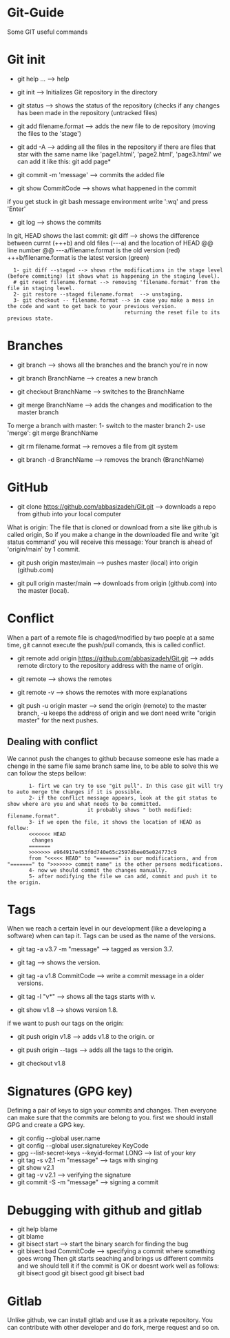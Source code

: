 # Git-Guide
Some GIT useful commands

# Git init
- git help ... --> help
- git init   --> Initializes Git repository in the directory

- git status  --> shows the status of the repository (checks if any changes has been made in the repository (untracked files)

- git add filename.format  --> adds the new file to de repository (moving the files to the 'stage')
- git add -A  --> adding all the files in the repository 
if there are files that star with the same name like 'page1.html', 'page2.html', 'page3.html'
we can add it like this: git add page*

- git commit -m 'message' --> commits the added file
- git show CommitCode  --> shows what happened in the commit
 
if you get stuck in git bash message environment write ':wq' and press 'Enter'

- git log  --> shows the commits 

In git, HEAD shows the last commit:
      git diff --> shows the difference between currnt (+++b) and old files (---a) and the location of HEAD 
                   @@ line number @@
                   ---a/filename.format is the old version (red)
                   +++b/filename.format is the latest version (green)
      
      1- git diff --staged --> shows rthe modifications in the stage level (before commiting) (it shows what is happening in the staging level).
      # git reset filename.format --> removing 'filename.format' from the file in staging level.
      2- git restore --staged filename.format  --> unstaging.
      3- git checkout -- filename.format --> in case you make a mess in the code and want to get back to your previous version.
                                          returning the reset file to its previous state.
 
# Branches 
- git branch --> shows all the branches and the branch you're in now

- git branch BranchName  --> creates a new branch

- git checkout BranchName --> switches to the BranchName

- git merge BranchName  --> adds the changes and modification to the master branch

To merge a branch with master:
      1- switch to the master branch
      2- use 'merge':  git merge BranchName
      
- git rm filename.format  --> removes a file from git system

- git branch -d BranchName  --> removes the branch (BranchName) 


# GitHub
- git clone https://github.com/abbasizadeh/Git.git  --> downloads a repo from github into your local computer

What is origin: The file that is cloned or download from a site like github is called origin,
        So if you make a change in the downloaded file and write 'git status command' you will receive 
        this message: Your branch is ahead of 'origin/main' by 1 commit.
 
- git push origin master/main  --> pushes master (local) into origin (github.com)

- git pull origin master/main  --> downloads from origin (github.com) into the master (local).

# Conflict 
When a part of a remote file is chaged/modified by two poeple at a same time, git cannot execute the push/pull comands, this is called conflict.

- git remote add origin https://github.com/abbasizadeh/Git.git  --> adds remote dirctory to the repository address with the name of origin.

- git remote  --> shows the remotes
- git remote -v  --> shows the remotes with more explanations 
- git push -u origin master  --> send the origin (remote) to the master branch, -u keeps the address of origin and we dont need write "origin master" for the next pushes.

## Dealing with conflict
We cannot push the changes to github because someone esle has made a chenge in the same file same branch same line,
to be able to solve this we can follow the steps bellow:

           1- firt we can try to use "git pull". In this case git will try to auto merge the changes if it is possible. 
           2- if the conflict message appears, look at the git status to show where are you and what needs to be committed.
                              it probably shows " both modified: filename.format".
           3- if we open the file, it shows the location of HEAD as follow:
           <<<<<<< HEAD
            changes 
           =======
           >>>>>>> e964917e453f0d740e65c2597dbee05e024773c9
           from "<<<<< HEAD" to "=======" is our modifications, and from "=======" to ">>>>>>> commit name" is the other persons modifications.
           4- now we should commit the changes manually.
           5- after modifying the file we can add, commit and push it to the origin. 
           

         
# Tags
When we reach a certain level in our development (like a developing a software) when can tap it. Tags can be used as the name of the versions.
- git tag -a v3.7 -m "message"  --> tagged as version 3.7. 
- git tag  --> shows the version.

- git tag -a v1.8 CommitCode  --> write a commit message in a older versions.

- git tag -l "v*"  --> shows all the tags starts with v.

- git show v1.8  --> shows version 1.8.

if we want to push our tags on the origin:
- git push origin v1.8  --> adds v1.8 to the origin.
or
- git push origin --tags  --> adds all the tags to the origin.

- git checkout v1.8


# Signatures (GPG key)
Defining a pair of keys to sign your commits and changes. Then everyone can make sure that the commits are belong to you.
first we should install GPG and create a GPG key.

- git config  --global user.name
- git config --global user.signaturekey KeyCode
- gpg --list-secret-keys --keyid-format LONG --> list of your key
- git tag -s v2.1 -m "message"  --> tags with singing
- git show v2.1
- git tag -v v2.1  --> verifying the signature
- git commit -S -m "message"  --> signing a commit

# Debugging with github and gitlab

- git help blame
- git blame 
- git bisect start  --> start the binary search for finding the bug
- git bisect bad CommitCode  --> specifying a commit where something goes wrong
Then git starts seaching and brings us different commits and we should tell it if the commit is OK or doesnt work well as follows:
   git bisect good 
   git bisect good
   git bisect bad

# Gitlab
Unlike github, we can install gitlab and use it as a private repository.
You can contribute with other developer and do fork, merge request and so on.
